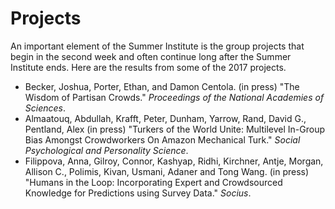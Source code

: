 # Projects

An important element of the Summer Institute is the group projects that begin in the second week and often continue long after the Summer Institute ends.  Here are the results from some of the 2017 projects.

- Becker, Joshua, Porter, Ethan, and Damon Centola. (in press) "The Wisdom of Partisan Crowds." _Proceedings of the National Academies of Sciences_.
- Almaatouq, Abdullah, Krafft, Peter, Dunham, Yarrow, Rand, David G., Pentland, Alex (in press) "Turkers of the World Unite: Multilevel In-Group Bias Amongst Crowdworkers On Amazon Mechanical Turk." _Social Psychological and Personality Science_.
- Filippova, Anna, Gilroy, Connor, Kashyap, Ridhi, Kirchner, Antje, Morgan, Allison C., Polimis, Kivan, Usmani, Adaner and Tong Wang. (in press) "Humans in the Loop: Incorporating Expert and Crowdsourced Knowledge for Predictions using Survey Data." _Socius_.
